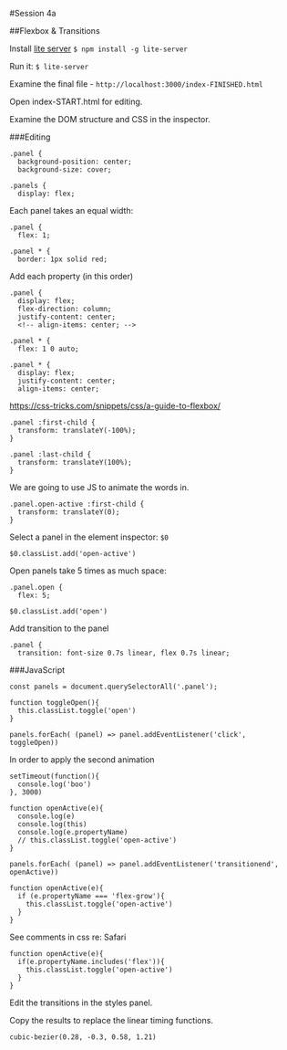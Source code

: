 #Session 4a

##Flexbox & Transitions

Install [lite server](https://www.npmjs.com/package/lite-server) `$ npm install -g lite-server`

Run it: `$ lite-server`

Examine the final file - `http://localhost:3000/index-FINISHED.html`

Open index-START.html for editing.

Examine the DOM structure and CSS in the inspector.

###Editing

```
.panel {
  background-position: center;
  background-size: cover;
```

```
.panels {
  display: flex;
```

Each panel takes an equal width:

```
.panel {
  flex: 1;
```

```
.panel * { 
  border: 1px solid red;
```

Add each property (in this order)

```
.panel {
  display: flex;
  flex-direction: column;
  justify-content: center;
  <!-- align-items: center; --> 
```

```
.panel * {
  flex: 1 0 auto;
```

```
.panel * {
  display: flex;
  justify-content: center;
  align-items: center;
```

https://css-tricks.com/snippets/css/a-guide-to-flexbox/

```
.panel :first-child {
  transform: translateY(-100%);
}
```

```
.panel :last-child {
  transform: translateY(100%);
}
```

We are going to use JS to animate the words in.


```
.panel.open-active :first-child {
  transform: translateY(0);
}
```

Select a panel in the element inspector: `$0`

`$0.classList.add('open-active')`

Open panels take 5 times as much space:

```
.panel.open {
  flex: 5;
```

`$0.classList.add('open')`

Add transition to the panel

```
.panel {
  transition: font-size 0.7s linear, flex 0.7s linear;
```

###JavaScript

```
const panels = document.querySelectorAll('.panel');

function toggleOpen(){
  this.classList.toggle('open')
}
    
panels.forEach( (panel) => panel.addEventListener('click', toggleOpen))
```

In order to apply the second animation

```
setTimeout(function(){
  console.log('boo')
}, 3000)
```

```
function openActive(e){
  console.log(e)
  console.log(this)
  console.log(e.propertyName)
  // this.classList.toggle('open-active')
}

panels.forEach( (panel) => panel.addEventListener('transitionend', openActive))
```

```
function openActive(e){
  if (e.propertyName === 'flex-grow'){
    this.classList.toggle('open-active')
  }
}
```

See comments in css re: Safari

```
function openActive(e){
  if(e.propertyName.includes('flex')){
    this.classList.toggle('open-active')
  }
}
```

Edit the transitions in the styles panel.

Copy the results to replace the linear timing functions.

`cubic-bezier(0.28, -0.3, 0.58, 1.21)`





